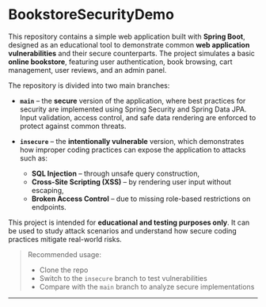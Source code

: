 # BookstoreSecurityDemo

This repository contains a simple web application built with **Spring Boot**, designed as an educational tool to demonstrate common **web application vulnerabilities** and their secure counterparts. The project simulates a basic **online bookstore**, featuring user authentication, book browsing, cart management, user reviews, and an admin panel.

The repository is divided into two main branches:

* **`main`** – the **secure** version of the application, where best practices for security are implemented using Spring Security and Spring Data JPA. Input validation, access control, and safe data rendering are enforced to protect against common threats.

* **`insecure`** – the **intentionally vulnerable** version, which demonstrates how improper coding practices can expose the application to attacks such as:

  * **SQL Injection** – through unsafe query construction,
  * **Cross-Site Scripting (XSS)** – by rendering user input without escaping,
  * **Broken Access Control** – due to missing role-based restrictions on endpoints.

This project is intended for **educational and testing purposes only**. It can be used to study attack scenarios and understand how secure coding practices mitigate real-world risks.

> Recommended usage:
>
> * Clone the repo
> * Switch to the `insecure` branch to test vulnerabilities
> * Compare with the `main` branch to analyze secure implementations

---
